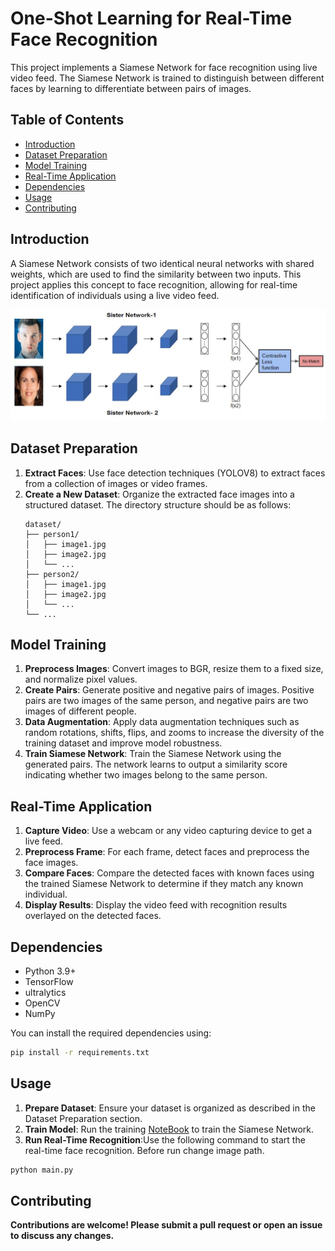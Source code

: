 # One-Shot Learning for Real-Time Face Recognition

This project implements a Siamese Network for face recognition using live video feed. The Siamese Network is trained to distinguish between different faces by learning to differentiate between pairs of images.



## Table of Contents
- [Introduction](#introduction)
- [Dataset Preparation](#dataset-preparation)
- [Model Training](#model-training)
- [Real-Time Application](#real-time-application)
- [Dependencies](#dependencies)
- [Usage](#usage)
- [Contributing](#contributing)

## Introduction

A Siamese Network consists of two identical neural networks with shared weights, which are used to find the similarity between two inputs. This project applies this concept to face recognition, allowing for real-time identification of individuals using a live video feed.

![Model](https://github.com/shukur-alom/one-shot-Face-Recognition/blob/main/Media/0_lgjFPlTjPjiW4ziu-transformed.png)

## Dataset Preparation

1. **Extract Faces**: Use face detection techniques (YOLOV8) to extract faces from a collection of images or video frames.
2. **Create a New Dataset**: Organize the extracted face images into a structured dataset. The directory structure should be as follows:
    ```
    dataset/
    ├── person1/
    │   ├── image1.jpg
    │   ├── image2.jpg
    │   └── ...
    ├── person2/
    │   ├── image1.jpg
    │   ├── image2.jpg
    │   └── ...
    └── ...
    ```

## Model Training

1. **Preprocess Images**: Convert images to BGR, resize them to a fixed size, and normalize pixel values.
2. **Create Pairs**: Generate positive and negative pairs of images. Positive pairs are two images of the same person, and negative pairs are two images of different people.
3. **Data Augmentation**: Apply data augmentation techniques such as random rotations, shifts, flips, and zooms to increase the diversity of the training dataset and improve model robustness.
4. **Train Siamese Network**: Train the Siamese Network using the generated pairs. The network learns to output a similarity score indicating whether two images belong to the same person.

## Real-Time Application

1. **Capture Video**: Use a webcam or any video capturing device to get a live feed.
2. **Preprocess Frame**: For each frame, detect faces and preprocess the face images.
3. **Compare Faces**: Compare the detected faces with known faces using the trained Siamese Network to determine if they match any known individual.
4. **Display Results**: Display the video feed with recognition results overlayed on the detected faces.

## Dependencies

- Python 3.9+
- TensorFlow
- ultralytics
- OpenCV
- NumPy

You can install the required dependencies using:
```bash
pip install -r requirements.txt
```

## Usage

1. **Prepare Dataset**: Ensure your dataset is organized as described in the Dataset Preparation section.
2. **Train Model**: Run the training [NoteBook](https://github.com/shukur-alom/one-shot-Face-Recognition/blob/main/face-similarity-siamese-model.ipynb) to train the Siamese Network.
3. **Run Real-Time Recognition**:Use the following command to start the real-time face recognition.
Before run change image path.
```bash
python main.py
```

## Contributing

**Contributions are welcome! Please submit a pull request or open an issue to discuss any changes.**